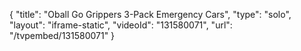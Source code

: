 {
    "title": "Oball Go Grippers 3-Pack Emergency Cars",
    "type": "solo",
    "layout": "iframe-static",
    "videoId": "131580071",
    "url": "\/tvpembed\/131580071"
}
